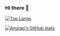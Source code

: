 ### Hi there 👋

<!--
**malvikasingh14/malvikasingh14** is a ✨ _special_ ✨ repository because its `README.md` (this file) appears on your GitHub profile.

Here are some ideas to get you started:

- 🔭 I’m currently working on ...
- 🌱 I’m currently learning ...
- 👯 I’m looking to collaborate on ...
- 🤔 I’m looking for help with ...
- 💬 Ask me about ...
- 📫 How to reach me: ...
- 😄 Pronouns: ...
- ⚡ Fun fact: ...
-->

[![Top Langs](https://github-readme-stats.vercel.app/api/top-langs/?username=malvikasingh14)](https://github.com/anuraghazra/github-readme-stats)

[![Anurag's GitHub stats](https://github-readme-stats.vercel.app/api?username=malvikasingh14)](https://github.com/anuraghazra/github-readme-stats)
